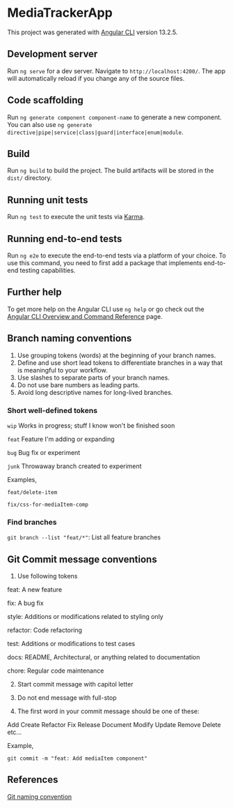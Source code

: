 # MediaTrackerApp

This project was generated with [Angular CLI](https://github.com/angular/angular-cli) version 13.2.5.

## Development server

Run `ng serve` for a dev server. Navigate to `http://localhost:4200/`. The app will automatically reload if you change any of the source files.

## Code scaffolding

Run `ng generate component component-name` to generate a new component. You can also use `ng generate directive|pipe|service|class|guard|interface|enum|module`.

## Build

Run `ng build` to build the project. The build artifacts will be stored in the `dist/` directory.

## Running unit tests

Run `ng test` to execute the unit tests via [Karma](https://karma-runner.github.io).

## Running end-to-end tests

Run `ng e2e` to execute the end-to-end tests via a platform of your choice. To use this command, you need to first add a package that implements end-to-end testing capabilities.

## Further help

To get more help on the Angular CLI use `ng help` or go check out the [Angular CLI Overview and Command Reference](https://angular.io/cli) page.

## Branch naming conventions

1. Use grouping tokens (words) at the beginning of your branch names.
2. Define and use short lead tokens to differentiate branches in a way that is meaningful to your workflow.
3. Use slashes to separate parts of your branch names.
4. Do not use bare numbers as leading parts.
5. Avoid long descriptive names for long-lived branches.

### Short well-defined tokens

`wip` Works in progress; stuff I know won't be finished soon

`feat` Feature I'm adding or expanding

`bug` Bug fix or experiment

`junk` Throwaway branch created to experiment

Examples,

```
feat/delete-item

fix/css-for-mediaItem-comp
```

### Find branches

`git branch --list "feat/*"`: List all feature branches

## Git Commit message conventions

1. Use following tokens

feat: A new feature

fix: A bug fix

style: Additions or modifications related to styling only

refactor: Code refactoring

test: Additions or modifications to test cases

docs: README, Architectural, or anything related to documentation

chore: Regular code maintenance

2. Start commit message with capitol letter

3. Do not end message with full-stop

4. The first word in your commit message should be one of these:

Add
Create
Refactor
Fix
Release
Document
Modify
Update
Remove
Delete etc...

Example,

```
git commit -m "feat: Add mediaItem component"
```

## References

[Git naming convention](https://stackoverflow.com/questions/273695/what-are-some-examples-of-commonly-used-practices-for-naming-git-branches)
